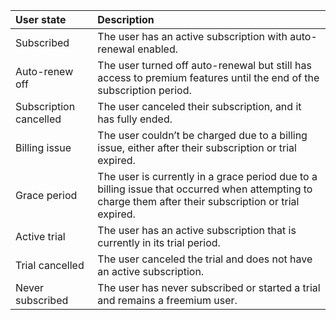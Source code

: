 <!--- SubscriptionState --->



| User **state**         | Description                                                  |
| :--------------------- | :----------------------------------------------------------- |
| Subscribed             | The user has an active subscription with auto-renewal enabled. |
| Auto-renew off         | The user turned off auto-renewal but still has access to premium features until the end of the subscription period. |
| Subscription cancelled | The user canceled their subscription, and it has fully ended. |
| Billing issue          | The user couldn’t be charged due to a billing issue, either after their subscription or trial expired. |
| Grace period           | The user is currently in a grace period due to a billing issue that occurred when attempting to charge them after their subscription or trial expired. |
| Active trial           | The user has an active subscription that is currently in its trial period. |
| Trial cancelled        | The user canceled the trial and does not have an active subscription. |
| Never subscribed       | The user has never subscribed or started a trial and remains a freemium user. |

<!--- Internal KB https://www.notion.so/adapty/Profiles-Segments-1531ca4355c3807ebb51e9149b22e45c#1571ca4355c380e09422ed1d38063317 --->

